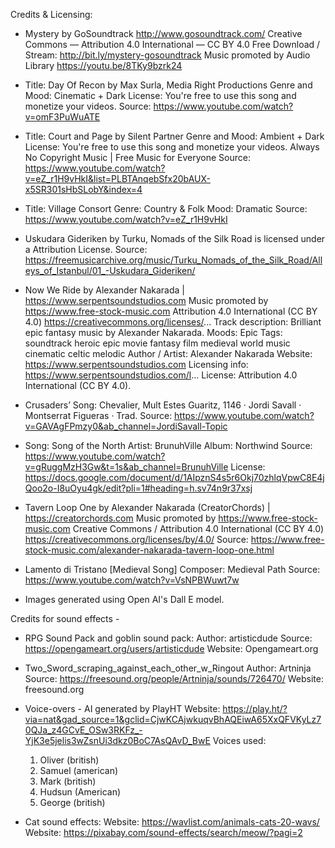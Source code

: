 Credits & Licensing:

* Mystery by GoSoundtrack http://www.gosoundtrack.com/
Creative Commons — Attribution 4.0 International — CC BY 4.0
Free Download / Stream: http://bit.ly/mystery-gosoundtrack
Music promoted by Audio Library https://youtu.be/8TKy9bzrk24

* Title: Day Of Recon by Max Surla, Media Right Productions
Genre and Mood: Cinematic + Dark
License: You're free to use this song and monetize your videos.
Source: https://www.youtube.com/watch?v=omF3PuWuATE

* Title: Court and Page by Silent Partner
Genre and Mood: Ambient + Dark
License: You're free to use this song and monetize your videos.
Always No Copyright Music | Free Music for Everyone
Source: https://www.youtube.com/watch?v=eZ_r1H9vHkI&list=PLBTAnqebSfx20bAUX-x5SR301sHbSLobY&index=4

* Title: Village Consort
Genre: Country & Folk
Mood: Dramatic
Source: https://www.youtube.com/watch?v=eZ_r1H9vHkI

* Uskudara Gideriken by Turku, Nomads of the Silk Road is licensed under a Attribution License.
Source: https://freemusicarchive.org/music/Turku_Nomads_of_the_Silk_Road/Alleys_of_Istanbul/01_-Uskudara_Gideriken/

* Now We Ride by Alexander Nakarada | https://www.serpentsoundstudios.com
Music promoted by https://www.free-stock-music.com
Attribution 4.0 International (CC BY 4.0)
https://creativecommons.org/licenses/...
Track description:  Brilliant epic fantasy music by Alexander Nakarada.
Moods:  Epic
Tags:  soundtrack heroic epic  movie fantasy film medieval world music cinematic celtic melodic
Author / Artist:  Alexander Nakarada
Website: https://www.serpentsoundstudios.com
Licensing info: https://www.serpentsoundstudios.com/l...
License: Attribution 4.0 International (CC BY 4.0).

* Crusaders’ Song: Chevalier, Mult Estes Guaritz, 1146 · Jordi Savall · Montserrat Figueras · Trad.
Source: https://www.youtube.com/watch?v=GAVAgFPmzy0&ab_channel=JordiSavall-Topic

* Song: Song of the North
Artist: BrunuhVille
Album: Northwind
Source: https://www.youtube.com/watch?v=gRuggMzH3Gw&t=1s&ab_channel=BrunuhVille
License: https://docs.google.com/document/d/1AIpznS4s5r6Okj70zhlqVpwC8E4jQoo2o-I8uOyu4gk/edit?pli=1#heading=h.sv74n9r37xsj

* Tavern Loop One by Alexander Nakarada (CreatorChords) | https://creatorchords.com
Music promoted by https://www.free-stock-music.com
Creative Commons / Attribution 4.0 International (CC BY 4.0)
https://creativecommons.org/licenses/by/4.0/
Source: https://www.free-stock-music.com/alexander-nakarada-tavern-loop-one.html

* Lamento di Tristano [Medieval Song]
Composer: Medieval Path
Source: https://www.youtube.com/watch?v=VsNPBWuwt7w

* Images generated using Open AI's Dall E model.

Credits for sound effects -

* RPG Sound Pack and goblin sound pack:
Author: artisticdude
Source: https://opengameart.org/users/artisticdude
Website: Opengameart.org

* Two_Sword_scraping_against_each_other_w_Ringout
Author: Artninja
Source: https://freesound.org/people/Artninja/sounds/726470/
Website: freesound.org

* Voice-overs - AI generated by PlayHT
Website: https://play.ht/?via=nat&gad_source=1&gclid=CjwKCAjwkuqvBhAQEiwA65XxQFVKyLz70QJa_z4GCvE_OSw3RKFz_-YjK3e5jelis3wZsnUi3dkz0BoC7AsQAvD_BwE
Voices used: 
    1. Oliver (british)
    2. Samuel (american)
    3. Mark (british)
    4. Hudsun (American)
    5. George (british)

* Cat sound effects:
Website: https://wavlist.com/animals-cats-20-wavs/
Website: https://pixabay.com/sound-effects/search/meow/?pagi=2
    
